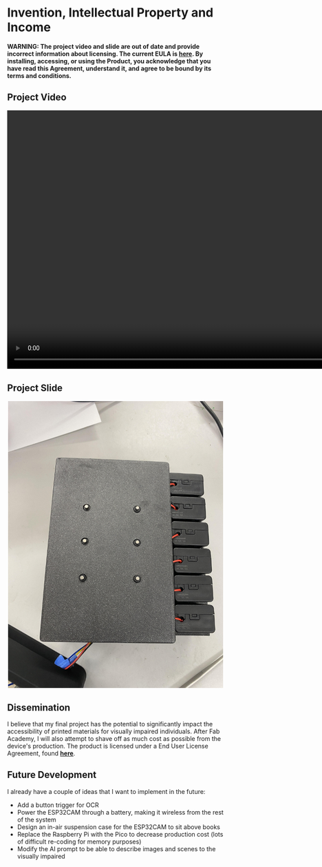 # Invention, Intellectual Property and Income

**WARNING: The project video and slide are out of date and provide incorrect information about licensing. The current EULA is [here](../../../license.txt). By installing, accessing, or using the Product, you acknowledge that you have read this Agreement, understand it, and agree to be bound by its terms and conditions.**

## Project Video

<center>
<video width="900" height="600" controls><source src="../../../presentation.mp4" type="video/mp4" /></video>
</center>

## Project Slide

<center>
<img src="../../../presentation.png" alt="Richard Shan - Fab Academy 2024 Final Project" width="500"/>
</center>

## Dissemination

I believe that my final project has the potential to significantly impact the accessibility of printed materials for visually impaired individuals. After Fab Academy, I will also attempt to shave off as much cost as possible from the device's production. The product is licensed under a End User License Agreement, found [**here**](../../../license.txt).

## Future Development

I already have a couple of ideas that I want to implement in the future:

 - Add a button trigger for OCR
 - Power the ESP32CAM through a battery, making it wireless from the rest of the system
 - Design an in-air suspension case for the ESP32CAM to sit above books
 - Replace the Raspberry Pi with the Pico to decrease production cost (lots of difficult re-coding for memory purposes)
 - Modify the AI prompt to be able to describe images and scenes to the visually impaired
